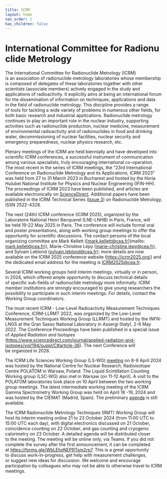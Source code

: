 ```yaml
---
title: ICRM
layout: home
nav_order: 1
has_children: false
---
```


# International Committee for Radionuclide Metrology

The International Committee for Radionuclide Metrology (ICRM) is an association
of radionuclide metrology laboratories whose membership is composed of delegates
of these laboratories together with other scientists (associate members)
actively engaged in the study and applications of radioactivity. It explicitly
aims at being an international forum for the dissemination of information on
techniques, applications and data in the field of radionuclide metrology. This
discipline provides a range of tools for tackling a wide variety of problems in
numerous other fields, for both basic research and industrial applications.
Radionuclide metrology continues to play an important role in the nuclear
industry, supporting activities such as radionuclide production, nuclear
medicine, measurement of environmental radioactivity and of radionuclides in
food and drinking water, decommissioning of nuclear facilities, nuclear security
and emergency preparedness, nuclear physics research, etc.

Plenary meetings of the ICRM are held biennially and have developed into
scientific ICRM conferences, a successful instrument of communication among
various specialists, truly encouraging international co-operation. The most
recent in the series of ICRM meetings, the “23rd International Conference on
Radionuclide Metrology and its Applications, ICRM 2023” was held from 27 to 31
March 2023 in Bucharest and hosted by the Horia Hulubei National Institute for
Physics and Nuclear Engineering (IFIN-HH). The proceedings of ICRM 2023 have
been published, and articles are available electronically on
[ScienceDirect](https://doi.org/10.1016/j.apradiso.2024.111385). Additional
papers have been published in the ICRM Technical Series ([Issue
3](https://physics.nist.gov/ICRM/ICRM_technicalseries_3.pdf)) on Radionuclide
Metrology, ISSN 2522-4328.

The next (24th) ICRM conference (ICRM 2025), organized by the Laboratoire
National Henri Becquerel (LNE-LNHB) in Paris, France, will be held 19-22 May
2025 in Paris. The conference will include formal oral and poster presentations,
along with working group meetings to offer the opportunity for scientific
discussions. The contact persons of the local organizing committee are Mark
Kellett ([mark.kellett@cea.fr](mailto: mark.kellet@cea.fr)), Marie-Christine Lépy
(<marie-christine.lepy@cea.fr>), and Sylvain Leblond (<sylvain.leblond@cea.fr>);
more details are now available on the ICRM 2025 conference website
(<https://icrm2025.org/>) and the dedicated email address for the meeting is
<ICRM2025@cea.fr>.

Several ICRM working groups held interim meetings, virtually or in person,
in 2024, which offered ample opportunity to discuss technical details
of specific sub-fields of radionuclide metrology more informally. ICRM member
institutions are strongly encouraged to give young researchers the possibility
to participate in such interim meetings. For details, contact the Working Group
coordinators.

The most recent ICRM - Low-Level Radioactivity Measurement Techniques
Conference, ICRM-LLRMT 2022, was organized by the Low-Level Measurement
Techniques Working Group (LLRMT) and hosted by the INFN-LNGS at the Gran Sasso
National Laboratory in Assergi (Italy), 2-6 May 2022. The Conference Proceedings
have been published in a special issue of *Applied Radiation and Isotopes*
(<https://www.sciencedirect.com/journal/applied-radiation-and-isotopes/vol/194/suppl/C#article-36>).
The next Conference will be organized in 2026.

The ICRM Life Sciences Working Group (LS-WG)
[meeting](./working-groups/life-sciences/lswg-polatom-web-announcement.pdf)
on 8-9 April 2024 was hosted by the National Centre for Nuclear Research,
Radioisotope Centre POLATOM in Warsaw, Poland. The Liquid Scintillation Counting
Working group (LSC-WG) also met in Warsaw (on 11-12 April). A visit to the
POLATOM laboratories took place on 10 April between the two working group
meetings. The latest intermediate working meeting of the ICRM Gamma Spectrometry
Working Group was held on April 18 -19, 2024 and was hosted by the CIEMAT
(Madrid, Spain). The preliminary
[agenda](./working-groups/gamma-ray-spectrometry/gswg-meeting-april-18-19-2024.pdf)
is still available.

The ICRM Radionuclide Metrology Techniques (RMT) Working Group will host its
interim meeting online 21 to 23 October 2024 (from 11:00 UTC to 15:00 UTC each
day), with digital electronics discussed on 21 October, coincidence counting
on 22 October, and gas counting and cryogenic calorimetry on 23 October.
A detailed agenda will be distributed closer to the meeting. The meeting will
be online only, via Teams. If you did not complete the survey after the first
announcement, it can be completed at <https://forms.gle/WbLEhxNEPRTsm2rp7>. This
is a great opportunity to discuss work-in-progress, get help with measurement
challenges, or suggest new ideas for discussion. We welcome and encourage
participation by colleagues who may not be able to otherwise travel to ICRM
meetings.
